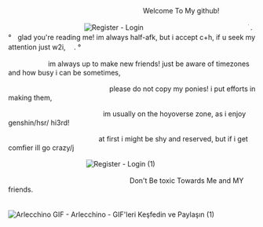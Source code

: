 ㅤㅤㅤㅤㅤㅤㅤㅤㅤㅤㅤㅤㅤㅤㅤㅤㅤㅤㅤ ㅤㅤWelcome To My github!

ㅤㅤㅤㅤㅤㅤㅤㅤㅤㅤㅤㅤ![Register - Login](https://github.com/user-attachments/assets/ee849228-9d3c-4e8f-a0df-697f38ea8200)
ㅤ
ㅤㅤㅤㅤㅤㅤㅤㅤㅤㅤㅤㅤㅤㅤㅤׁ . °ㅤglad you're reading me! im always half-afk, but i accept c+h, if u seek my attention just w2i,ㅤ . °

ㅤㅤㅤㅤㅤㅤ im always up to make new friends! just be aware of timezones and how busy i can be sometimes,

ㅤㅤㅤㅤㅤㅤㅤㅤㅤㅤㅤㅤㅤㅤㅤㅤplease do not copy my ponies! i put efforts in making them,

ㅤㅤㅤㅤㅤㅤㅤㅤㅤㅤㅤㅤㅤㅤㅤim usually on the hoyoverse zone, as i enjoy genshin/hsr/ hi3rd!

ㅤㅤㅤㅤㅤㅤㅤㅤㅤㅤㅤㅤㅤㅤ  at first i might be shy and reserved, but if i get comfier ill go crazy/j

ㅤㅤㅤㅤㅤㅤㅤㅤㅤㅤㅤㅤ ![Register - Login (1)](https://github.com/user-attachments/assets/1feaa5de-b4a4-49d5-b529-2bc725d0a36f)

ㅤㅤㅤㅤㅤㅤㅤㅤㅤㅤㅤㅤ ㅤㅤㅤㅤ ㅤ ㅤ Don't Be toxic Towards Me and MY friends.

ㅤㅤㅤㅤㅤㅤㅤㅤㅤㅤㅤㅤ ㅤ ![Arlecchino GIF - Arlecchino - GIF'leri Keşfedin ve Paylaşın (1)](https://github.com/user-attachments/assets/ff68ef6b-eafb-484e-914b-93a89ba37056)
